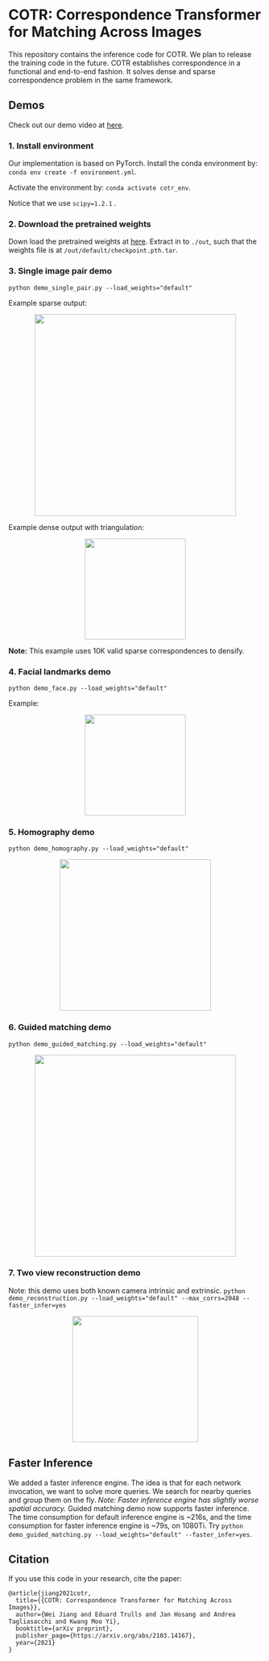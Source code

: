 # COTR: Correspondence Transformer for Matching Across Images

This repository contains the inference code for COTR. We plan to release the training code in the future.
COTR establishes correspondence in a functional and end-to-end fashion. It solves dense and sparse correspondence problem in the same framework.

## Demos

Check out our demo video at [here](https://jiangwei221.github.io/vids/cotr/README.html).

### 1. Install environment

Our implementation is based on PyTorch. Install the conda environment by: `conda env create -f environment.yml`.

Activate the environment by: `conda activate cotr_env`.

Notice that we use `scipy=1.2.1` .


### 2. Download the pretrained weights

Down load the pretrained weights at [here](https://www.cs.ubc.ca/research/kmyi_data/files/2021/cotr/default.zip). Extract in to `./out`, such that the weights file is at `/out/default/checkpoint.pth.tar`.

### 3. Single image pair demo

```python demo_single_pair.py --load_weights="default"```

Example sparse output:

<p align="center">
  <img src="./sample_data/imgs/sparse_output.png" height="400">
</p>

Example dense output with triangulation:

<p align="center">
  <img src="./sample_data/imgs/dense_output.png" height="200">
</p>

**Note:** This example uses 10K valid sparse correspondences to densify.

### 4. Facial landmarks demo

`python demo_face.py --load_weights="default"`

Example:

<p align="center">
  <img src="./sample_data/imgs/face_output.png" height="200">
</p>

### 5. Homography demo

`python demo_homography.py --load_weights="default"`

<p align="center">
  <img src="./sample_data/imgs/paint_output.png" height="300">
</p>

### 6. Guided matching demo

`python demo_guided_matching.py --load_weights="default"`

<p align="center">
  <img src="./sample_data/imgs/guided_matching_output.png" height="400">
</p>

### 7. Two view reconstruction demo

Note: this demo uses both known camera intrinsic and extrinsic.
`python demo_reconstruction.py --load_weights="default" --max_corrs=2048 --faster_infer=yes`

<p align="center">
  <img src="./sample_data/imgs/recon_output.png" height="250">
</p>

## Faster Inference

We added a faster inference engine.
The idea is that for each network invocation, we want to solve more queries. We search for nearby queries and group them on the fly.
*Note: Faster inference engine has slightly worse spatial accuracy.*
Guided matching demo now supports faster inference.
The time consumption for default inference engine is ~216s, and the time consumption for faster inference engine is ~79s, on 1080Ti.
Try `python demo_guided_matching.py --load_weights="default" --faster_infer=yes`.

## Citation

If you use this code in your research, cite the paper:

```
@article{jiang2021cotr,
  title={{COTR: Correspondence Transformer for Matching Across Images}},
  author={Wei Jiang and Eduard Trulls and Jan Hosang and Andrea Tagliasacchi and Kwang Moo Yi},
  booktitle={arXiv preprint},
  publisher_page={https://arxiv.org/abs/2103.14167},
  year={2021}
}
```
